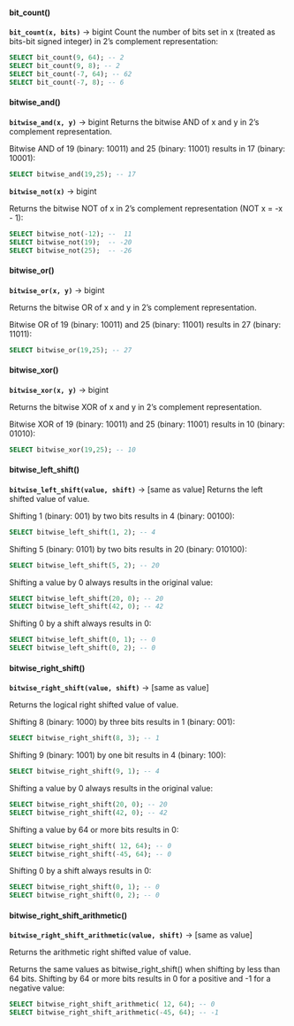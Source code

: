 #### bit\_count()

**`bit_count(x, bits)`** → bigint Count the number of bits set in x (treated as bits-bit signed integer) in 2’s complement representation:

```sql
SELECT bit_count(9, 64); -- 2
SELECT bit_count(9, 8); -- 2
SELECT bit_count(-7, 64); -- 62
SELECT bit_count(-7, 8); -- 6
```

#### bitwise\_and()

**`bitwise_and(x, y)`** → bigint Returns the bitwise AND of x and y in 2’s complement representation.

Bitwise AND of 19 (binary: 10011) and 25 (binary: 11001) results in 17 (binary: 10001):

```sql
SELECT bitwise_and(19,25); -- 17
```

**`bitwise_not(x)`** → bigint

Returns the bitwise NOT of x in 2’s complement representation (NOT x = -x - 1):

```sql
SELECT bitwise_not(-12); --  11
SELECT bitwise_not(19);  -- -20
SELECT bitwise_not(25);  -- -26
```

#### bitwise\_or()

**`bitwise_or(x, y)`** → bigint

Returns the bitwise OR of x and y in 2’s complement representation.

Bitwise OR of 19 (binary: 10011) and 25 (binary: 11001) results in 27 (binary: 11011):

```sql
SELECT bitwise_or(19,25); -- 27
```

#### bitwise\_xor()

**`bitwise_xor(x, y)`** → bigint

Returns the bitwise XOR of x and y in 2’s complement representation.

Bitwise XOR of 19 (binary: 10011) and 25 (binary: 11001) results in 10 (binary: 01010):

```sql
SELECT bitwise_xor(19,25); -- 10
```

#### bitwise\_left\_shift()

**`bitwise_left_shift(value, shift)`** → \[same as value\] Returns the left shifted value of value.

Shifting 1 (binary: 001) by two bits results in 4 (binary: 00100):

```sql
SELECT bitwise_left_shift(1, 2); -- 4
```

Shifting 5 (binary: 0101) by two bits results in 20 (binary: 010100):

```sql
SELECT bitwise_left_shift(5, 2); -- 20
```

Shifting a value by 0 always results in the original value:

```sql
SELECT bitwise_left_shift(20, 0); -- 20
SELECT bitwise_left_shift(42, 0); -- 42
```

Shifting 0 by a shift always results in 0:

```sql
SELECT bitwise_left_shift(0, 1); -- 0
SELECT bitwise_left_shift(0, 2); -- 0
```

#### bitwise\_right\_shift()

**`bitwise_right_shift(value, shift)`** → \[same as value\]

Returns the logical right shifted value of value.

Shifting 8 (binary: 1000) by three bits results in 1 (binary: 001):

```sql
SELECT bitwise_right_shift(8, 3); -- 1
```

Shifting 9 (binary: 1001) by one bit results in 4 (binary: 100):

```sql
SELECT bitwise_right_shift(9, 1); -- 4
```

Shifting a value by 0 always results in the original value:

```sql
SELECT bitwise_right_shift(20, 0); -- 20
SELECT bitwise_right_shift(42, 0); -- 42
```

Shifting a value by 64 or more bits results in 0:

```sql
SELECT bitwise_right_shift( 12, 64); -- 0
SELECT bitwise_right_shift(-45, 64); -- 0
```

Shifting 0 by a shift always results in 0:

```sql
SELECT bitwise_right_shift(0, 1); -- 0
SELECT bitwise_right_shift(0, 2); -- 0
```

#### bitwise\_right\_shift\_arithmetic()

**`bitwise_right_shift_arithmetic(value, shift)`** → \[same as value\]

Returns the arithmetic right shifted value of value.

Returns the same values as bitwise\_right\_shift() when shifting by less than 64 bits. Shifting by 64 or more bits results in 0 for a positive and -1 for a negative value:

```sql
SELECT bitwise_right_shift_arithmetic( 12, 64); -- 0
SELECT bitwise_right_shift_arithmetic(-45, 64); -- -1
```